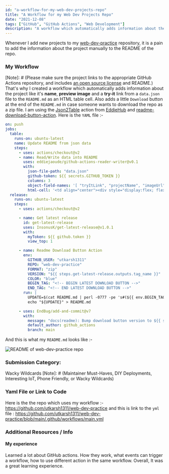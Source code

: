 ```yaml
---
id: "a-workflow-for-my-web-dev-projects-repo"
title: "A Workflow for my Web Dev Projects Repo"
date: "2021-12-08"
tags: ["GitHub", "GitHub Actions", "Web Development"]
description: "A workflow which automatically adds information about the project like it's name, preview image and a try-it link from a `data.json` file to the `README.md` as an HTML table cell. Also adds a little `Download` button at the end of the `README.md` in case someone wants to download the repo as a zip file."
---
```


[Instructions]: # "To submit to the GitHub Actions x DEV Hackathon 2021, please fill out all sections."

Whenever I add new projects to my [web-dev-practice](https://github.com/utkarsh1311/web-dev-practice) repository, it is a pain to add the information about the project manually to the README of the repo.

### My Workflow

[Note]: # (Please make sure the project links to the appropriate GitHub Actions repository, and includes [an open source license](https://choosealicense.com/) and README.)
That's why I created a workflow which automatically adds information about the project like it's **name**, **preview image** and a **try-it** link from a `data.json` file to the `README.md` as an HTML table cell. Also adds a little `Download` button at the end of the `README.md` in case someone wants to download the repo as a zip file.
I am using the [Json2Table](https://github.com/marketplace/actions/json2table) action from [EddieHub](https://github.com/EddieHubCommunity) and [readme-download-button-action](https://github.com/DenverCoder1/readme-download-button-action).
Here is the `YAML` file :-

```yml
on: push
jobs:
  table:
    runs-on: ubuntu-latest
    name: Update README from json data
    steps:
      - uses: actions/checkout@v2
      - name: Read/Write data into README
        uses: eddiejaoude/github-actions-reader-writer@v0.1
        with:
          json-file-path: "data.json"
          github-token: ${{ secrets.GITHUB_TOKEN }}
          columns: 3
          object-field-names: '[ "tryItLink", "projectName", "imageUrl", "description" ]'
          html-cell: '<td align="center"><div style="display:flex; flex-direction: column;"><h2>{{ projectName }}</h2><img src="{{ imageUrl }}" /><h3>{{ description }}</h3><h3><a href="{{ tryItLink }}">Try It</a></h3></div></td>'
  release:
    runs-on: ubuntu-latest
    steps:
      - uses: actions/checkout@v2

      - name: Get latest release
        id: get-latest-release
        uses: InsonusK/get-latest-release@v1.0.1
        with:
          myToken: ${{ github.token }}
          view_top: 1

      - name: Readme Download Button Action
        env:
          GITHUB_USER: "utkarsh1311"
          REPO: "web-dev-practice"
          FORMAT: "zip"
          VERSION: "${{ steps.get-latest-release.outputs.tag_name }}"
          COLOR: "blue"
          BEGIN_TAG: "<!-- BEGIN LATEST DOWNLOAD BUTTON -->"
          END_TAG: "<!-- END LATEST DOWNLOAD BUTTON -->"
        run: |
          UPDATE=$(cat README.md | perl -0777 -pe 's#(${{ env.BEGIN_TAG }})(?:.|\n)*?(${{ env.END_TAG }})#${1}\n[![Download ${{ env.FORMAT }}](https://custom-icon-badges.herokuapp.com/badge/-Download-${{ env.COLOR }}?style=for-the-badge&logo=download&logoColor=white "Download ${{ env.FORMAT }}")](https://github.com/${{ env.GITHUB_USER }}/${{ env.REPO }}/archive/${{ env.VERSION }}.${{ env.FORMAT }})\n${2}#g')
          echo "${UPDATE}" > README.md

      - uses: EndBug/add-and-commit@v7
        with:
          message: "docs(readme): Bump download button version to ${{ steps.get-latest-release.outputs.tag_name }}"
          default_author: github_actions
          branch: main
```

And this is what my `README.md` looks like :-

![README of web-dev-practice repo](https://cdn.hashnode.com/res/hashnode/image/upload/v1638956099731/ZOWu-ucla.png)

### Submission Category:

Wacky Wildcards
[Note]: # (Maintainer Must-Haves, DIY Deployments, Interesting IoT, Phone Friendly, or Wacky Wildcards)

### Yaml File or Link to Code

Here is the the repo which uses my workflow :- https://github.com/utkarsh1311/web-dev-practice
and this is link to the `yml` file : https://github.com/utkarsh1311/web-dev-practice/blob/main/.github/workflows/main.yml

### Additional Resources / Info

#### My experience

Learned a lot about GitHub actions. How they work, what events can trigger a workflow, how to use different action in the same workflow. Overall, It was a great learning experience.
